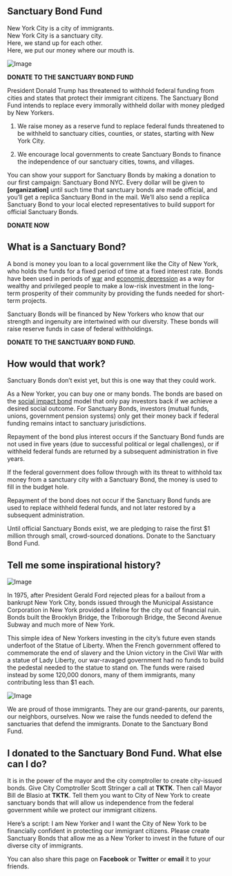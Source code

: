## Sanctuary Bond Fund

New York City is a city of immigrants.  
New York City is a sanctuary city.  
Here, we stand up for each other.  
Here, we put our money where our mouth is.  

![Image](https://upload.wikimedia.org/wikipedia/commons/9/9a/Welcome_to_the_land_of_freedom.png)

**DONATE TO THE SANCTUARY BOND FUND**

President Donald Trump has threatened to withhold federal funding from cities and states that protect their immigrant citizens. The Sanctuary Bond Fund intends to replace every immorally withheld dollar with money pledged by New Yorkers.

1. We raise money as a reserve fund to replace federal funds threatened to be withheld to sanctuary cities, counties, or states, starting with New York City.

2. We encourage local governments to create Sanctuary Bonds to finance the independence of our sanctuary cities, towns, and villages.

You can show your support for Sanctuary Bonds by making a donation to our first campaign: Sanctuary Bond NYC. Every dollar will be given to **[organization]** until such time that sanctuary bonds are made official, and you’ll get a replica Sanctuary Bond in the mail. We’ll also send a replica Sanctuary Bond to your local elected representatives to build support for official Sanctuary Bonds.

**DONATE NOW**


## What is a Sanctuary Bond?

A bond is money you loan to a local government like the City of New York, who holds the funds for a fixed period of time at a fixed interest rate. Bonds have been used in periods of [war](https://en.wikipedia.org/wiki/War_bond) and [economic depression](https://en.wikipedia.org/wiki/Municipal_Assistance_Corporation) as a way for wealthy and privileged people to make a low-risk investment in the long-term prosperity of their community by providing the funds needed for short-term projects.

Sanctuary Bonds will be financed by New Yorkers who know that our strength and ingenuity are intertwined with our diversity. These bonds will raise reserve funds in case of federal withholdings.

**DONATE TO THE SANCTUARY BOND FUND.**


## How would that work?

Sanctuary Bonds don’t exist yet, but this is one way that they could work.

As a New Yorker, you can buy one or many bonds. The bonds are based on the [social impact bond](https://en.wikipedia.org/wiki/Social_impact_bond) model that only pay investors back if we achieve a desired social outcome. For Sanctuary Bonds, investors (mutual funds, unions, government pension systems) only get their money back if federal funding remains intact to sanctuary jurisdictions.

Repayment of the bond plus interest occurs if the Sanctuary Bond funds are not used in five years (due to successful political or legal challenges), or if withheld federal funds are returned by a subsequent administration in five years.

If the federal government does follow through with its threat to withhold tax money from a sanctuary city with a Sanctuary Bond, the money is used to fill in the budget hole.

Repayment of the bond does not occur if the Sanctuary Bond funds are used to replace withheld federal funds, and not later restored by a subsequent administration.

Until official Sanctuary Bonds exist, we are pledging to raise the first $1 million through small, crowd-sourced donations.  Donate to the Sanctuary Bond Fund.  


## Tell me some inspirational history?

![Image](https://c1.staticflickr.com/3/2360/2246591929_42d30c9632.jpg)

In 1975, after President Gerald Ford rejected pleas for a bailout from a bankrupt New York City, bonds issued through the Municipal Assistance Corporation in New York provided a lifeline for the city out of financial ruin. Bonds built the Brooklyn Bridge, the Triborough Bridge, the Second Avenue Subway and much more of New York.

This simple idea of New Yorkers investing in the city’s future even stands underfoot of the Statue of Liberty. When the French government offered to commemorate the end of slavery and the Union victory in the Civil War with a statue of Lady Liberty, our war-ravaged government had no funds to build the pedestal needed to the statue to stand on. The funds were raised instead by some 120,000 donors, many of them immigrants, many contributing less than $1 each.

![Image](https://www.nps.gov/stli/learn/historyculture/images/Three-Immigrants.jpg)

We are proud of those immigrants. They are our grand-parents, our parents, our neighbors, ourselves. Now we raise the funds needed to defend the sanctuaries that defend the immigrants. Donate to the Sanctuary Bond Fund.  


## I donated to the Sanctuary Bond Fund. What else can I do?

It is in the power of the mayor and the city comptroller to create city-issued bonds. Give City Comptroller Scott Stringer a call at **TKTK**. Then call Mayor Bill de Blasio at **TKTK**. Tell them you want to City of New York to create sanctuary bonds that will allow us independence from the federal government while we protect our immigrant citizens.  

Here’s a script:
I am New Yorker and I want the City of New York to be financially confident in protecting our immigrant citizens. Please create Sanctuary Bonds that allow me as a New Yorker to invest in the future of our diverse city of immigrants.

You can also share this page on **Facebook** or **Twitter** or **email** it to your friends.
